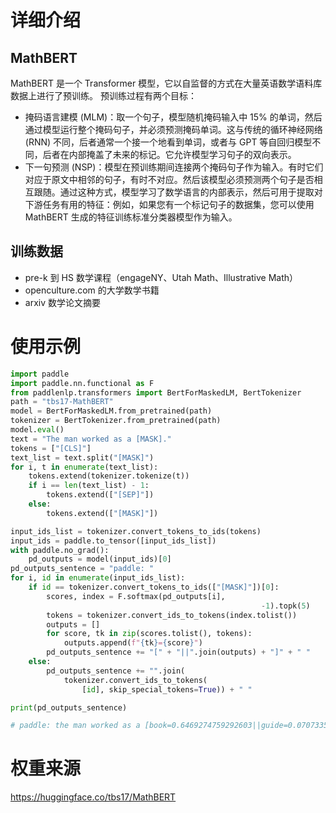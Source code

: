 # 详细介绍
## MathBERT
MathBERT 是一个 Transformer 模型，它以自监督的方式在大量英语数学语料库数据上进行了预训练。
预训练过程有两个目标：
- 掩码语言建模 (MLM)：取一个句子，模型随机掩码输入中 15% 的单词，然后通过模型运行整个掩码句子，并必须预测掩码单词。这与传统的循环神经网络 (RNN) 不同，后者通常一个接一个地看到单词，或者与 GPT 等自回归模型不同，后者在内部掩盖了未来的标记。它允许模型学习句子的双向表示。
- 下一句预测 (NSP)：模型在预训练期间连接两个掩码句子作为输入。有时它们对应于原文中相邻的句子，有时不对应。然后该模型必须预测两个句子是否相互跟随。通过这种方式，模型学习了数学语言的内部表示，然后可用于提取对下游任务有用的特征：例如，如果您有一个标记句子的数据集，您可以使用 MathBERT 生成的特征训练标准分类器模型作为输入。


## 训练数据
- pre-k 到 HS 数学课程（engageNY、Utah Math、Illustrative Math）
- openculture.com 的大学数学书籍
- arxiv 数学论文摘要

# 使用示例

```python
import paddle
import paddle.nn.functional as F
from paddlenlp.transformers import BertForMaskedLM, BertTokenizer
path = "tbs17-MathBERT"
model = BertForMaskedLM.from_pretrained(path)
tokenizer = BertTokenizer.from_pretrained(path)
model.eval()
text = "The man worked as a [MASK]."
tokens = ["[CLS]"]
text_list = text.split("[MASK]")
for i, t in enumerate(text_list):
    tokens.extend(tokenizer.tokenize(t))
    if i == len(text_list) - 1:
        tokens.extend(["[SEP]"])
    else:
        tokens.extend(["[MASK]"])

input_ids_list = tokenizer.convert_tokens_to_ids(tokens)
input_ids = paddle.to_tensor([input_ids_list])
with paddle.no_grad():
    pd_outputs = model(input_ids)[0]
pd_outputs_sentence = "paddle: "
for i, id in enumerate(input_ids_list):
    if id == tokenizer.convert_tokens_to_ids(["[MASK]"])[0]:
        scores, index = F.softmax(pd_outputs[i],
                                                        -1).topk(5)
        tokens = tokenizer.convert_ids_to_tokens(index.tolist())
        outputs = []
        for score, tk in zip(scores.tolist(), tokens):
            outputs.append(f"{tk}={score}")
        pd_outputs_sentence += "[" + "||".join(outputs) + "]" + " "
    else:
        pd_outputs_sentence += "".join(
            tokenizer.convert_ids_to_tokens(
                [id], skip_special_tokens=True)) + " "

print(pd_outputs_sentence)

# paddle: the man worked as a [book=0.6469274759292603||guide=0.07073356211185455||text=0.031362663954496384||man=0.023064589127898216||distance=0.02054688334465027] .  

```

# 权重来源

https://huggingface.co/tbs17/MathBERT
